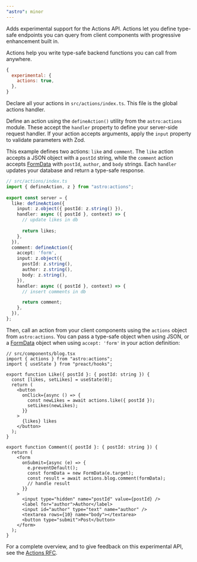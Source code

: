 ```yaml
---
"astro": minor
---
```


Adds experimental support for the Actions API. Actions let you define type-safe endpoints you can query from client components with progressive enhancement built in.


Actions help you write type-safe backend functions you can call from anywhere.
	 
```js
{
  experimental: {
    actions: true,
  },
}
```
	 
Declare all your actions in `src/actions/index.ts`. This file is the global actions handler.
	 
Define an action using the `defineAction()` utility from the `astro:actions` module. These accept the `handler` property to define your server-side request handler. If your action accepts arguments, apply the `input` property to validate parameters with Zod.
	 
This example defines two actions: `like` and `comment`. The `like` action accepts a JSON object with a `postId` string, while the `comment` action accepts [FormData](https://developer.mozilla.org/en-US/docs/Web/API/XMLHttpRequest_API/Using_FormData_Objects) with `postId`, `author`, and `body` strings. Each `handler` updates your database and return a type-safe response.
	 
```ts
// src/actions/index.ts
import { defineAction, z } from "astro:actions";
	 
export const server = {
  like: defineAction({
    input: z.object({ postId: z.string() }),
    handler: async ({ postId }, context) => {
      // update likes in db
	 
      return likes;
    },
  }),
  comment: defineAction({
    accept: 'form',
    input: z.object({
      postId: z.string(),
      author: z.string(),
      body: z.string(),
    }),
    handler: async ({ postId }, context) => {
      // insert comments in db

      return comment;
    },
  }),
};
```
	 
Then, call an action from your client components using the `actions` object from `astro:actions`. You can pass a type-safe object when using JSON, or a [FormData](https://developer.mozilla.org/en-US/docs/Web/API/XMLHttpRequest_API/Using_FormData_Objects) object when using `accept: 'form'` in your action definition:
	 
```tsx "actions"
// src/components/blog.tsx
import { actions } from "astro:actions";
import { useState } from "preact/hooks";
	 
export function Like({ postId }: { postId: string }) {
  const [likes, setLikes] = useState(0);
  return (
    <button
      onClick={async () => {
        const newLikes = await actions.like({ postId });
        setLikes(newLikes);
      }}
    >
      {likes} likes
    </button>
  );
}
	 
export function Comment({ postId }: { postId: string }) {
  return (
    <form
      onSubmit={async (e) => {
        e.preventDefault();
        const formData = new FormData(e.target);
        const result = await actions.blog.comment(formData);
        // handle result
      }}
    >
      <input type="hidden" name="postId" value={postId} />
      <label for="author">Author</label>
      <input id="author" type="text" name="author" />
      <textarea rows={10} name="body"></textarea>
      <button type="submit">Post</button>
    </form>
  );
}
```
	 
For a complete overview, and to give feedback on this experimental API, see the [Actions RFC](https://github.com/withastro/roadmap/blob/actions/proposals/0046-actions.md).
